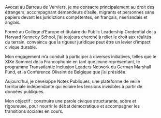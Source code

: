 
Avocat au Barreau de Verviers, je me consacre principalement au droit des étrangers, accompagnant demandeurs d’asile, migrants et personnes sans papiers devant les juridictions compétentes, en français, néerlandais et anglais.

Formé au Collège d’Europe et titulaire du Public Leadership Credential de la Harvard Kennedy School, j’ai toujours cherché à relier le droit aux réalités du terrain, convaincu que la rigueur juridique peut être un levier d’impact civique durable.

Mon engagement m’a conduit à participer à diverses initiatives, telles que le XIXe Sommet de la Francophonie en tant que jeune représentant, le programme Transatlantic Inclusion Leaders Network du German Marshall Fund, et la Conférence Olivaint de Belgique que j’ai présidée.

Aujourd’hui, je développe Notes Publiques, une plateforme de veille territoriale indépendante qui éclaire les tensions invisibles à partir de données publiques.

Mon objectif : construire une parole civique structurante, sobre et rigoureuse, pour nourrir le débat démocratique et accompagner les transitions sociales en cours.
